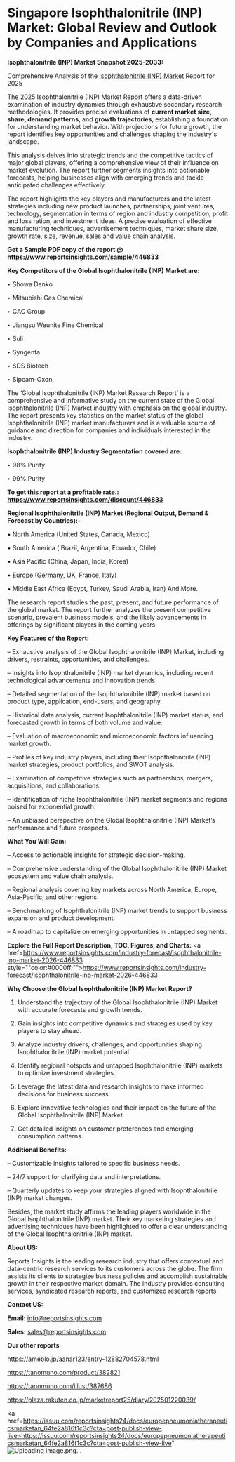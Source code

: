 # Singapore Isophthalonitrile (INP) Market: Global Review and Outlook by Companies and Applications

<strong>Isophthalonitrile (INP) Market Snapshot 2025-2033:</strong>

Comprehensive Analysis of the <a href=https://www.reportsinsights.com/sample/446833>Isophthalonitrile (INP) Market</a> Report for 2025

The 2025 Isophthalonitrile (INP) Market Report offers a data-driven examination of industry dynamics through exhaustive secondary research methodologies. It provides precise evaluations of <strong>current market size, share, demand patterns</strong>, and <strong>growth trajectories</strong>, establishing a foundation for understanding market behavior. With projections for future growth, the report identifies key opportunities and challenges shaping the industry's landscape.

This analysis delves into strategic trends and the competitive tactics of major global players, offering a comprehensive view of their influence on market evolution. The report further segments insights into actionable forecasts, helping businesses align with emerging trends and tackle anticipated challenges effectively.

The report highlights the key players and manufacturers and the latest strategies including new product launches, partnerships, joint ventures, technology, segmentation in terms of region and industry competition, profit and loss ration, and investment ideas. A precise evaluation of effective manufacturing techniques, advertisement techniques, market share size, growth rate, size, revenue, sales and value chain analysis.

<strong>Get a Sample PDF copy of the report @ <a href=https://www.reportsinsights.com/sample/446833 style=color:#0000ff;>https://www.reportsinsights.com/sample/446833</a></strong>

<strong>Key Competitors of the Global Isophthalonitrile (INP) Market are:</strong>

‣ Showa Denko

‣ Mitsubishi Gas Chemical

‣ CAC Group

‣ Jiangsu Weunite Fine Chemical

‣ Suli

‣ Syngenta

‣ SDS Biotech

‣ Sipcam-Oxon,

The ‘Global Isophthalonitrile (INP) Market Research Report’ is a comprehensive and informative study on the current state of the Global Isophthalonitrile (INP) Market industry with emphasis on the global industry. The report presents key statistics on the market status of the global Isophthalonitrile (INP) market manufacturers and is a valuable source of guidance and direction for companies and individuals interested in the industry.

<strong>Isophthalonitrile (INP) Industry Segmentation covered are:</strong>

‣ 98% Purity

‣ 99% Purity

<strong>To get this report at a profitable rate.: <a href=https://www.reportsinsights.com/discount/446833 style=color:#0000ff;>https://www.reportsinsights.com/discount/446833</a></strong>

<strong>Regional Isophthalonitrile (INP) Market (Regional Output, Demand &amp; Forecast by Countries):-</strong>

• North America (United States, Canada, Mexico)

• South America ( Brazil, Argentina, Ecuador, Chile)

• Asia Pacific (China, Japan, India, Korea)

• Europe (Germany, UK, France, Italy)

• Middle East Africa (Egypt, Turkey, Saudi Arabia, Iran) And More.

The research report studies the past, present, and future performance of the global market. The report further analyzes the present competitive scenario, prevalent business models, and the likely advancements in offerings by significant players in the coming years.

<strong>Key Features of the Report:</strong>

– Exhaustive analysis of the Global Isophthalonitrile (INP) Market, including drivers, restraints, opportunities, and challenges.

– Insights into Isophthalonitrile (INP) market dynamics, including recent technological advancements and innovation trends.

– Detailed segmentation of the Isophthalonitrile (INP) market based on product type, application, end-users, and geography.

– Historical data analysis, current Isophthalonitrile (INP) market status, and forecasted growth in terms of both volume and value.

– Evaluation of macroeconomic and microeconomic factors influencing market growth.

– Profiles of key industry players, including their Isophthalonitrile (INP) market strategies, product portfolios, and SWOT analysis.

– Examination of competitive strategies such as partnerships, mergers, acquisitions, and collaborations.

– Identification of niche Isophthalonitrile (INP) market segments and regions poised for exponential growth.

– An unbiased perspective on the Global Isophthalonitrile (INP) Market’s performance and future prospects.

<strong>What You Will Gain:</strong>

– Access to actionable insights for strategic decision-making.

– Comprehensive understanding of the Global Isophthalonitrile (INP) Market ecosystem and value chain analysis.

– Regional analysis covering key markets across North America, Europe, Asia-Pacific, and other regions.

– Benchmarking of Isophthalonitrile (INP) market trends to support business expansion and product development.

– A roadmap to capitalize on emerging opportunities in untapped segments.

<strong>Explore the Full Report Description, TOC, Figures, and Charts:</strong>
<a href=https://www.reportsinsights.com/industry-forecast/isophthalonitrile-inp-market-2026-446833 style=""color:#0000ff;"">https://www.reportsinsights.com/industry-forecast/isophthalonitrile-inp-market-2026-446833</a>

<strong>Why Choose the Global Isophthalonitrile (INP) Market Report?</strong>

1. Understand the trajectory of the Global Isophthalonitrile (INP) Market with accurate forecasts and growth trends.

2. Gain insights into competitive dynamics and strategies used by key players to stay ahead.

3. Analyze industry drivers, challenges, and opportunities shaping Isophthalonitrile (INP) market potential.

4. Identify regional hotspots and untapped Isophthalonitrile (INP) markets to optimize investment strategies.

5. Leverage the latest data and research insights to make informed decisions for business success.

6. Explore innovative technologies and their impact on the future of the Global Isophthalonitrile (INP) Market.

7. Get detailed insights on customer preferences and emerging consumption patterns.

<strong>Additional Benefits:</strong>

– Customizable insights tailored to specific business needs.

– 24/7 support for clarifying data and interpretations.

– Quarterly updates to keep your strategies aligned with Isophthalonitrile (INP) market changes.

Besides, the market study affirms the leading players worldwide in the Global Isophthalonitrile (INP) market. Their key marketing strategies and advertising techniques have been highlighted to offer a clear understanding of the Global Isophthalonitrile (INP) market.

<strong><strong>About US</strong>:</strong>

Reports Insights is the leading research industry that offers contextual and data-centric research services to its customers across the globe. The firm assists its clients to strategize business policies and accomplish sustainable growth in their respective market domain. The industry provides consulting services, syndicated research reports, and customized research reports.

<strong>Contact US:</strong>

<p class=><b>Email:</b> <a href=mailto:info@reportsinsights.com>info@reportsinsights.com</a></p>
<p class=><b>Sales:</b> <a href=mailto:sales@reportsinsights.com>sales@reportsinsights.com</a></p>

<strong>Our other reports</strong>

<a href=https://ameblo.jp/aanar123/entry-12882704578.html>https://ameblo.jp/aanar123/entry-12882704578.html</a>

<a href=https://tanomuno.com/product/382821>https://tanomuno.com/product/382821</a>

<a href=https://tanomuno.com/illust/387686>https://tanomuno.com/illust/387686</a>

<a href=https://plaza.rakuten.co.jp/marketreport25/diary/202501220039/>https://plaza.rakuten.co.jp/marketreport25/diary/202501220039/</a>

<a href=https://issuu.com/reportsinsights24/docs/europepneumoniatherapeuticsmarketan_64fe2a816f1c3c?cta=post-publish-view-live>https://issuu.com/reportsinsights24/docs/europepneumoniatherapeuticsmarketan_64fe2a816f1c3c?cta=post-publish-view-live</a>"
![Uploading image.png…]()
